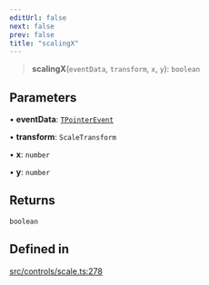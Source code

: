 ```yaml
---
editUrl: false
next: false
prev: false
title: "scalingX"
---
```


> **scalingX**(`eventData`, `transform`, `x`, `y`): `boolean`

## Parameters

• **eventData**: [`TPointerEvent`](/api/type-aliases/tpointerevent/)

• **transform**: `ScaleTransform`

• **x**: `number`

• **y**: `number`

## Returns

`boolean`

## Defined in

[src/controls/scale.ts:278](https://github.com/fabricjs/fabric.js/blob/v6.0.0-rc4/src/controls/scale.ts#L278)
